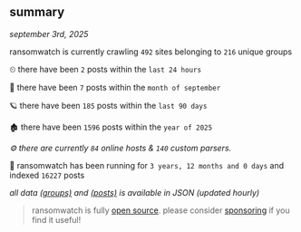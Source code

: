 
## summary
_september 3rd, 2025_

ransomwatch is currently crawling `492` sites belonging to `216` unique groups

⏲ there have been `2` posts within the `last 24 hours`

🦈 there have been `7` posts within the `month of september`

🪐 there have been `185` posts within the `last 90 days`

🏚 there have been `1596` posts within the `year of 2025`

_⚙️ there are currently `84` online hosts & `140` custom parsers._

🦕 ransomwatch has been running for `3 years, 12 months and 0 days` and indexed `16227` posts

_all data  [(groups)](http://ransomwhat.telemetry.ltd/groups) and [(posts)](http://ransomwhat.telemetry.ltd/posts) is available in JSON (updated hourly)_

> ransomwatch is fully [open source](https://github.com/joshhighet/ransomwatch#ransomwatch--). please consider [sponsoring](https://github.com/sponsors/joshhighet) if you find it useful!
